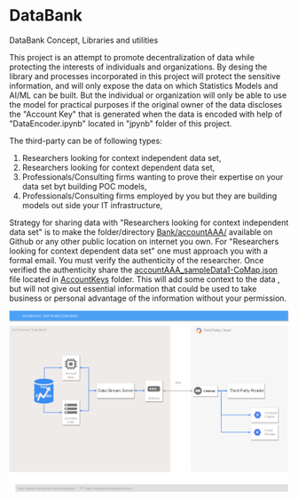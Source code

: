 # DataBank
DataBank Concept, Libraries and utilities

This project is an attempt to promote decentralization of data while protecting the interests of individuals and organizations.
By desing the library and processes incorporated in this project will protect the sensitive information, and will only expose the data on which Statistics Models and AI/ML can be built. But the individual or organization will only be able to use the model for practical purposes if the original owner of the data discloses the "Account Key" that is generated when the data is encoded with help of "DataEncoder.ipynb" located in "jpynb" folder of this project.

The third-party can be of following types:
1. Researchers looking for context independent data set,
2. Researchers looking for context dependent data set,
3. Professionals/Consulting firms wanting to prove their expertise on your data set byt building POC models,
4. Professionals/Consulting firms employed by you but they are building models out side your IT infrastructure,

Strategy for sharing data with "Researchers looking for context independent data set" is to make the folder/directory [Bank/accountAAA/](https://github.com/Azmechatech/DataBank/tree/master/Bank/account1) available on Github or any other public location on internet you own. For "Researchers looking for context dependent data set" one must approach you with a formal email. You must verify the authenticity of the researcher. Once verified the authenticity share the [accountAAA_sampleData1-CoMap.json](https://github.com/Azmechatech/DataBank/blob/master/AccountKeys/account1_sampleData1-CoMap.json) file located in [AccountKeys](https://github.com/Azmechatech/DataBank/tree/master/AccountKeys) folder. This will add some context to the data , but will not give out essential information that could be used to take business or personal advantage of the information without your permission. 



![Architecture](docs/images/DataBank.png)
